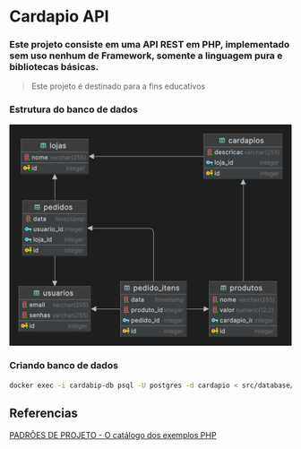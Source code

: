 # Cardapio API

### Este projeto consiste em uma API REST em PHP, implementado sem uso nenhum de Framework, somente a linguagem pura e bibliotecas básicas.

> Este projeto é destinado para a fins educativos

### Estrutura do banco de dados
<img src="docs/cardapio.png" />

### Criando banco de dados
```sh
docker exec -i cardabip-db psql -U postgres -d cardapio < src/database/queries/create_schema.sql
```

## Referencias
[PADRÕES DE PROJETO - O catálogo dos exemplos PHP](https://refactoring.guru/pt-br/design-patterns/php)
